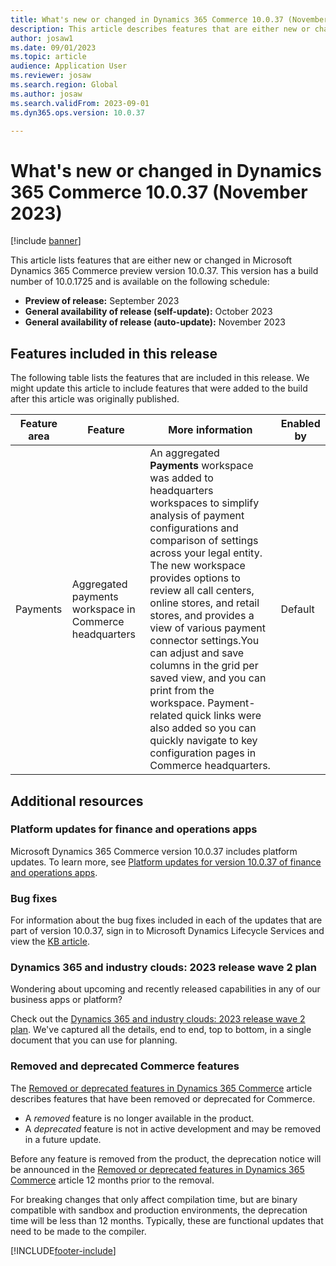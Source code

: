 ```yaml
---
title: What's new or changed in Dynamics 365 Commerce 10.0.37 (November 2023)
description: This article describes features that are either new or changed in Microsoft Dynamics 365 Commerce 10.0.37. 
author: josaw1
ms.date: 09/01/2023
ms.topic: article
audience: Application User
ms.reviewer: josaw
ms.search.region: Global
ms.author: josaw
ms.search.validFrom: 2023-09-01
ms.dyn365.ops.version: 10.0.37

---
```


# What's new or changed in Dynamics 365 Commerce 10.0.37 (November 2023)

[!include [banner](../includes/banner.md)]


This article lists features that are either new or changed in Microsoft Dynamics 365 Commerce preview version 10.0.37. This version has a build number of 10.0.1725 and is available on the following schedule:

- **Preview of release:** September 2023
- **General availability of release (self-update):** October 2023
- **General availability of release (auto-update):** November 2023

## Features included in this release

The following table lists the features that are included in this release. We might update this article to include features that were added to the build after this article was originally published.

| Feature area | Feature | More information | Enabled by |
|---|---|---|---|
| Payments | Aggregated payments workspace in Commerce headquarters | An aggregated **Payments** workspace was added to headquarters workspaces to simplify analysis of payment configurations and comparison of settings across your legal entity. The new workspace provides options to review all call centers, online stores, and retail stores, and provides a view of various payment connector settings.You can adjust and save columns in the grid per saved view, and you can print from the workspace. Payment-related quick links were also added so you can quickly navigate to key configuration pages in Commerce headquarters. | Default |

## Additional resources

### Platform updates for finance and operations apps

Microsoft Dynamics 365 Commerce version 10.0.37 includes platform updates. To learn more, see [Platform updates for version 10.0.37 of finance and operations apps](../../fin-ops-core/dev-itpro/get-started/whats-new-platform-updates-10-0-37.md). 
  

### Bug fixes

For information about the bug fixes included in each of the updates that are part of version 10.0.37, sign in to Microsoft Dynamics Lifecycle Services and view the [KB article](https://fix.lcs.dynamics.com/Issue/Details?bugId=838613).

### Dynamics 365 and industry clouds: 2023 release wave 2 plan

Wondering about upcoming and recently released capabilities in any of our business apps or platform?

Check out the [Dynamics 365 and industry clouds: 2023 release wave 2 plan](/dynamics365/release-plan/2023wave2/). We've captured all the details, end to end, top to bottom, in a single document that you can use for planning.

### Removed and deprecated Commerce features

The [Removed or deprecated features in Dynamics 365 Commerce](removed-deprecated-features-commerce.md) article describes features that have been removed or deprecated for Commerce.

- A *removed* feature is no longer available in the product.
- A *deprecated* feature is not in active development and may be removed in a future update.

Before any feature is removed from the product, the deprecation notice will be announced in the [Removed or deprecated features in Dynamics 365 Commerce](removed-deprecated-features-commerce.md) article 12 months prior to the removal.


For breaking changes that only affect compilation time, but are binary compatible with sandbox and production environments, the deprecation time will be less than 12 months. Typically, these are functional updates that need to be made to the compiler.

[!INCLUDE[footer-include](../../includes/footer-banner.md)]
